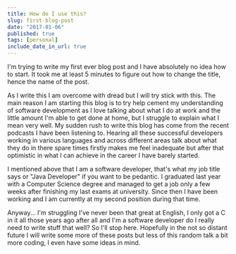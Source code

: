 ```yaml
---
title: How do I use this?
slug: first-blog-post
date: "2017-01-06"
published: true
tags: [personal]
include_date_in_url: true
---
```


I'm trying to write my first ever blog post and I have absolutely no idea how to start. It took me at least 5 minutes to figure out how to change the title, hence the name of the post.

As I write this I am overcome with dread but I will try stick with this. The main reason I am starting this blog is to try help cement my understanding of software development as I love talking about what I do at work and the little amount I'm able to get done at home, but I struggle to explain what I mean very well. My sudden rush to write this blog has come from the recent podcasts I have been listening to. Hearing all these successful developers working in various languages and across different areas talk about what they do in there spare times firstly makes me feel inadequate but after that optimistic in what I can achieve in the career I have barely started.

I mentioned above that I am a software developer, that's what my job title says or "Java Developer" if you want to be pedantic. I graduated last year with a Computer Science degree and managed to get a job only a few weeks after finishing my last exams at university. Since then I have been working and I am currently at my second position during that time.

Anyway... I'm struggling I've never been that great at English, I only got a C in it all those years ago after all and I'm a software developer do I really need to write stuff that well? So I'll stop here. Hopefully in the not so distant future I will write some more of these posts but less of this random talk a bit more coding, I even have some ideas in mind.
